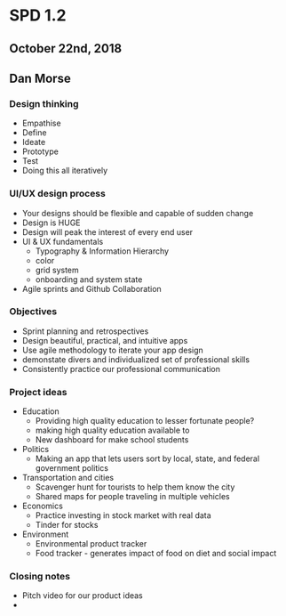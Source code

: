 # SPD 1.2
## October 22nd, 2018
## Dan Morse

### Design thinking
* Empathise
* Define
* Ideate
* Prototype
* Test
* Doing this all iteratively

### UI/UX design process
* Your designs should be flexible and capable of sudden change
* Design is HUGE
* Design will peak the interest of every end user
* UI & UX fundamentals
    * Typography & Information Hierarchy
    * color
    * grid system
    * onboarding and system state
* Agile sprints and Github Collaboration

### Objectives
* Sprint planning and retrospectives
* Design beautiful, practical, and intuitive apps
* Use agile methodology to iterate your app design
* demonstate divers and individualized set of professional skills
* Consistently practice our professional communication

### Project ideas
* Education
    * Providing high quality education to lesser fortunate people?
    * making high quality education available to 
    * New dashboard for make school students
* Politics
    * Making an app that lets users sort by local, state, and federal government politics
* Transportation and cities
    * Scavenger hunt for tourists to help them know the city
    * Shared maps for people traveling in multiple vehicles 
* Economics
    * Practice investing in stock market with real data
    * Tinder for stocks
* Environment
    * Environmental product tracker
    * Food tracker - generates impact of food on diet and social impact

### Closing notes
* Pitch video for our product ideas
*

